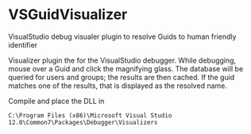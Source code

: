 VSGuidVisualizer
================

VisualStudio debug visualer plugin to resolve Guids to human friendly identifier


Visualizer plugin the for the VisualStudio debugger. While debugging, mouse over a Guid and click the
magnifying glass. The database will be queried for users and groups; the results are then cached.
If the guid matches one of the results, that is displayed as the resolved name.

Compile and place the DLL in

    C:\Program Files (x86)\Microsoft Visual Studio 12.0\Common7\Packages\Debugger\Visualizers
